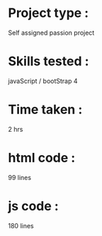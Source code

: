 # Project type : 
Self assigned passion project 
# Skills tested : 
javaScript / bootStrap 4
# Time taken : 
2 hrs
# html code :
99 lines
# js code :
180 lines
